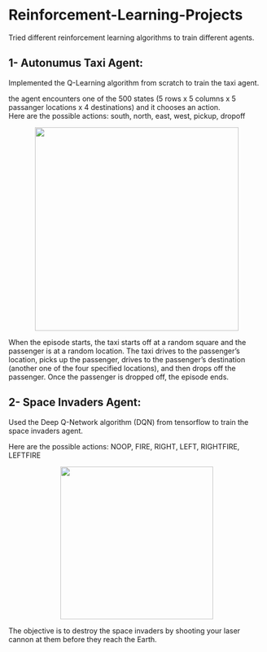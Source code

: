 # Reinforcement-Learning-Projects

Tried different reinforcement learning algorithms to train different agents.

<h2>1- Autonumus Taxi Agent:</h2>

Implemented the Q-Learning algorithm from scratch to train the taxi agent.</br>

the agent encounters one of the 500 states (5 rows x 5 columns x 5 passanger locations x 4 destinations) and it chooses an action. </br>
Here are the possible actions: south, north, east, west, pickup, dropoff

<p align="center">
<img align="center" src="https://www.gymlibrary.dev/_images/taxi.gif" width="400"/>
</p>

When the episode starts, the taxi starts off at a random square and the passenger is at a random location. The taxi drives to the passenger’s location, picks up the passenger, drives to the passenger’s destination (another one of the four specified locations), and then drops off the passenger. Once the passenger is dropped off, the episode ends.

<h2>2- Space Invaders Agent:</h2>

Used the Deep Q-Network algorithm (DQN) from tensorflow to train the space invaders agent.

Here are the possible actions: NOOP, FIRE, RIGHT, LEFT, RIGHTFIRE, LEFTFIRE

<p align="center">
<img align="center" src="https://www.gymlibrary.dev/_images/space_invaders.gif" width="300"/>
</p>

The objective is to destroy the space invaders by shooting your laser cannon at them before they reach the Earth.
